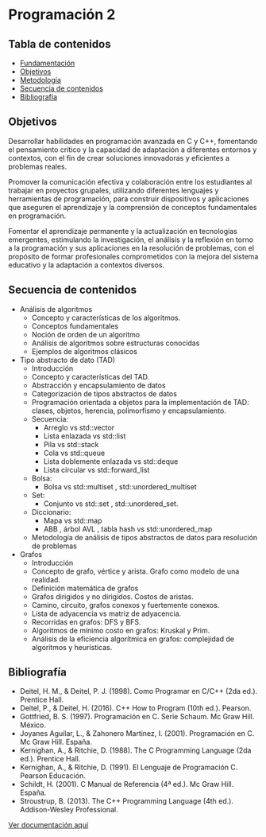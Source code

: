 # Programación 2

## Tabla de contenidos

- [Fundamentación](https://domingo1987.github.io/Curso-CPPenC/docs/md/fundamentacion.md)
- [Objetivos](https://domingo1987.github.io/Curso-CPPenC/docs/md/objetivos.md)
- [Metodología](https://domingo1987.github.io/Curso-CPPenC/docs/md/metodologia.md)
- [Secuencia de contenidos](#secuencia-de-contenidos)
- [Bibliografía](#bibliografía)

## Objetivos

Desarrollar habilidades en programación avanzada en C y C++, fomentando el pensamiento crítico y
la capacidad de adaptación a diferentes entornos y contextos, con el fin de crear soluciones
innovadoras y eficientes a problemas reales.

Promover la comunicación efectiva y colaboración entre los estudiantes al trabajar en proyectos
grupales, utilizando diferentes lenguajes y herramientas de programación, para construir dispositivos
y aplicaciones que aseguren el aprendizaje y la comprensión de conceptos fundamentales en
programación.

Fomentar el aprendizaje permanente y la actualización en tecnologías emergentes, estimulando la
investigación, el análisis y la reflexión en torno a la programación y sus aplicaciones en la resolución
de problemas, con el propósito de formar profesionales comprometidos con la mejora del sistema
educativo y la adaptación a contextos diversos.


## Secuencia de contenidos

- Análisis de algoritmos
  - Concepto y características de los algoritmos.
  - Conceptos fundamentales
  - Noción de orden de un algoritmo
  - Análisis de algoritmos sobre estructuras conocidas
  - Ejemplos de algoritmos clásicos
- Tipo abstracto de dato (TAD)
  - Introducción
  - Concepto y características del TAD.
  - Abstracción y encapsulamiento de datos
  - Categorización de tipos abstractos de datos
  - Programación orientada a objetos para la implementación de TAD: clases, objetos, herencia, polimorfismo y encapsulamiento.
  - Secuencia:
    - Arreglo vs std::vector
    - Lista enlazada vs std::list
    - Pila vs std::stack
    - Cola vs std::queue
    - Lista doblemente enlazada vs std::deque
    - Lista circular vs std::forward_list
  - Bolsa:
    - Bolsa vs std::multiset , std::unordered_multiset
  - Set:
    - Conjunto vs std::set , std::unordered_set.
  - Diccionario:
    - Mapa vs std::map
    - ABB , árbol AVL , tabla hash vs std::unordered_map
  - Metodología de análisis de tipos abstractos de datos para resolución de problemas
- Grafos
  - Introducción
  - Concepto de grafo, vértice y arista. Grafo como modelo de una realidad.
  - Definición matemática de grafos
  - Grafos dirigidos y no dirigidos. Costos de aristas.
  - Camino, circuito, grafos conexos y fuertemente conexos.
  - Lista de adyacencia vs matriz de adyacencia.
  - Recorridas en grafos: DFS y BFS.
  - Algoritmos de mínimo costo en grafos: Kruskal y Prim.
  - Análisis de la eficiencia algorítmica en grafos: complejidad de algoritmos y heurísticas.

## Bibliografía

- Deitel, H. M., & Deitel, P. J. (1998). Como Programar en C/C++ (2da ed.). Prentice Hall.
- Deitel, P., & Deitel, H. (2016). C++ How to Program (10th ed.). Pearson.
- Gottfried, B. S. (1997). Programación en C. Serie Schaum. Mc Graw Hill. México.
- Joyanes Aguilar, L., & Zahonero Martinez, I. (2001). Programación en C. Mc Graw Hill. España.
- Kernighan, A., & Ritchie, D. (1988). The C Programming Language (2da ed.). Prentice Hall. 
- Kernighan, A., & Ritchie, D. (1991). El Lenguaje de Programación C. Pearson Educación.
- Schildt, H. (2001). C Manual de Referencia (4ª ed.). Mc Graw Hill. España.
- Stroustrup, B. (2013). The C++ Programming Language (4th ed.). Addison-Wesley Professional.

[Ver documentación aquí](https://domingo1987.github.io/Curso-CPPenC/docs/html/index.html)
